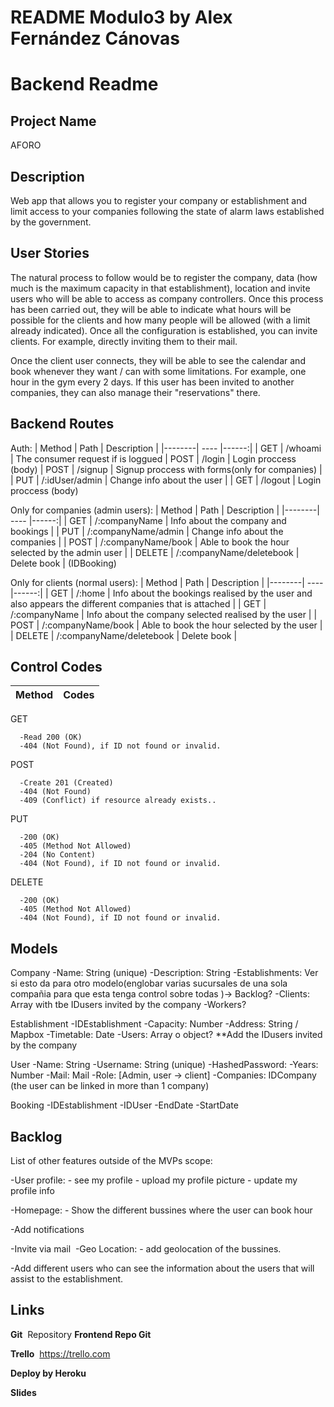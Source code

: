 # README Modulo3 by Alex Fernández Cánovas
# Backend Readme

## Project Name
  AFORO

## Description
  Web app that allows you to register your company or establishment and limit access to your companies following the state of alarm laws established by the government.

## User Stories

  The natural process to follow would be to register the company, data (how much is the maximum capacity in that establishment), location and invite users who will be able to access as company controllers.
  Once this process has been carried out, they will be able to indicate what hours will be possible for the clients and how many people will be allowed (with a limit already indicated). Once all the configuration is established, you can invite clients. For example, directly inviting them to their mail.

  Once the client user connects, they will be able to see the calendar and book whenever they want / can with some limitations. For example, one hour in the gym every 2 days. If this user has been invited to another companies, they can also manage their "reservations" there.

## Backend Routes

  Auth:
  | Method | Path | Description |
  |--------| ---- |------:|
  | GET    |  /whoami  | The consumer request if is loggued
  | POST   |  /login   | Login proccess (body)
  | POST   |  /signup  | Signup proccess with forms(only for companies) |
  | PUT    |  /:idUser/admin  | Change info about the user |
  | GET    |  /logout  | Login proccess (body)

  Only for companies (admin users):
  | Method | Path | Description |
  |--------| ---- |------:|
  | GET    |  /:companyName              | Info about the company and bookings |
  | PUT    |  /:companyName/admin        | Change info about the companies |
  | POST   |  /:companyName/book         | Able to book the hour selected by the admin user |
  | DELETE |  /:companyName/deletebook   | Delete book | (IDBooking)

  Only for clients (normal users):
  | Method | Path | Description |
  |--------| ---- |------:|
  | GET    |  /:home                | Info about the bookings realised by the user and also appears the different companies that is attached |
  | GET    |  /:companyName         | Info about the company selected realised by the user |
  | POST   |  /:companyName/book    | Able to book the hour selected by the user |
  | DELETE |  /:companyName/deletebook   | Delete book |


## Control Codes

  Method| Codes
  ------| ----

  GET	 

      -Read	200 (OK)
      -404 (Not Found), if ID not found or invalid.
      
  POST

      -Create 201 (Created)
      -404 (Not Found)
      -409 (Conflict) if resource already exists..

  PUT

      -200 (OK)
      -405 (Method Not Allowed)
      -204 (No Content)
      -404 (Not Found), if ID not found or invalid.
  DELETE

      -200 (OK)
      -405 (Method Not Allowed)
      -404 (Not Found), if ID not found or invalid.

## Models

  Company
    -Name: String (unique)
    -Description: String
    -Establishments: Ver si esto da para otro modelo(englobar varias sucursales de una sola compañia para que esta tenga control sobre todas )-> Backlog?
    -Clients: Array with tbe IDusers invited by the company
    -Workers?

  Establishment
    -IDEstablishment
    -Capacity: Number
    -Address: String / Mapbox
    -Timetable: Date
    -Users: Array o object?  **Add the IDusers invited by the company

  User
    -Name: String
    -Username: String (unique)
    -HashedPassword:
    -Years: Number
    -Mail: Mail
    -Role: [Admin, user -> client]
    -Companies: IDCompany (the user can be linked in more than 1 company)

  Booking
    -IDEstablishment
    -IDUser
    -EndDate
    -StartDate

## Backlog

  ​List of other features outside of the MVPs scope:

  -​User profile: - see my profile - upload my profile picture - update my profile info

  -Homepage: - Show the different bussines where the user can book hour

  -Add notifications

  -Invite via mail
  ​
  -Geo Location: - add geolocation of the bussines.

  -Add different users who can see the information about the users that will assist to the establishment.

## Links

  **Git**
  ​​ Repository
  **Frontend Repo Git**
  
  **Trello**
  ​ https://trello.com

  ​**Deploy by Heroku**

  **Slides**
